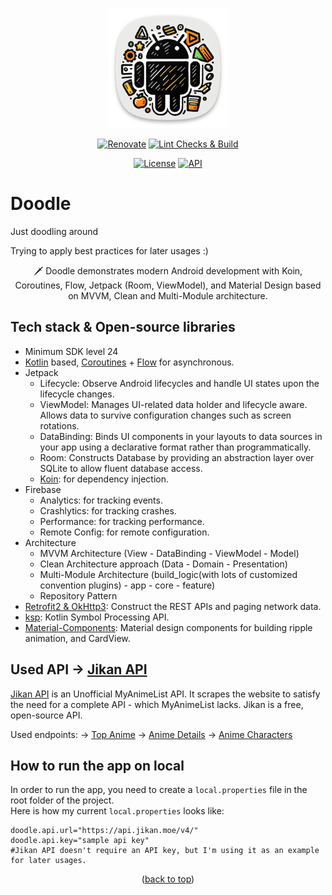 <a name="readme-top"></a>

<p align="center">
  <a>
    <img src="app/src/main/res/mipmap-xxxhdpi/ic_launcher.png" alt="Doodel App Icon" >
  </a>
</p>

<p align="center">
  <a href="https://renovatebot.com/"><img alt="Renovate" src="https://img.shields.io/badge/RenovateBot-not_enabled-red.svg"/></a>
  <a href="https://github.com/enesky/Doodle/actions/workflows/main.yml"><img alt="Lint Checks & Build" src="https://github.com/enesky/Doodle/actions/workflows/main.yml/badge.svg"/></a>
  <!-- Add more -->
</p>

<p align="center">
  <a href="https://github.com/enesky/Doodle/blob/main/LICENSE"><img alt="License" src="https://img.shields.io/badge/License-Apache%202.0-blue.svg"/></a>
  <a href="https://android-arsenal.com/api?level=24"><img alt="API" src="https://img.shields.io/badge/API-24%2B-brightgreen.svg?style=flat"/></a>
  <!-- Add more -->
</p>

# Doodle

Just doodling around

Trying to apply best practices for later usages :)

<p align="center">  
🗡️ Doodle demonstrates modern Android development with Koin, Coroutines, Flow, Jetpack (Room, ViewModel), and Material Design based on MVVM, Clean and Multi-Module architecture.
</p>

## Tech stack & Open-source libraries

- Minimum SDK level 24
- [Kotlin](https://kotlinlang.org/) based, [Coroutines](https://github.com/Kotlin/kotlinx.coroutines) + [Flow](https://kotlin.github.io/kotlinx.coroutines/kotlinx-coroutines-core/kotlinx.coroutines.flow/) for asynchronous.
- Jetpack
    - Lifecycle: Observe Android lifecycles and handle UI states upon the lifecycle changes.
    - ViewModel: Manages UI-related data holder and lifecycle aware. Allows data to survive configuration changes such as screen rotations.
    - DataBinding: Binds UI components in your layouts to data sources in your app using a declarative format rather than programmatically.
    - Room: Constructs Database by providing an abstraction layer over SQLite to allow fluent database access.
    - [Koin](https://insert-koin.io/): for dependency injection.
- Firebase
    - Analytics: for tracking events.
    - Crashlytics: for tracking crashes.
    - Performance: for tracking performance.
    - Remote Config: for remote configuration.
- Architecture
    - MVVM Architecture (View - DataBinding - ViewModel - Model)
    - Clean Architecture approach (Data - Domain - Presentation)
    - Multi-Module Architecture (build_logic(with lots of customized convention plugins) - app - core - feature)
    - Repository Pattern
- [Retrofit2 & OkHttp3](https://github.com/square/retrofit): Construct the REST APIs and paging network data.
- [ksp](https://github.com/google/ksp): Kotlin Symbol Processing API.
- [Material-Components](https://github.com/material-components/material-components-android): Material design components for building ripple animation, and CardView.

## Used API -> [Jikan API](https://docs.api.jikan.moe/)

[Jikan API](https://docs.api.jikan.moe/) is an Unofficial MyAnimeList API.
It scrapes the website to satisfy the need for a complete API - which MyAnimeList lacks.
Jikan is a free, open-source API.

Used endpoints:
-> [Top Anime](https://api.jikan.moe/v4/top/anime/1/)
-> [Anime Details](https://api.jikan.moe/v4/anime/1)
-> [Anime Characters](https://api.jikan.moe/v4/anime/1/characters)

## How to run the app on local

In order to run the app, you need to create a `local.properties` file in the root folder of the project.  
Here is how my current `local.properties` looks like:

```properties
doodle.api.url="https://api.jikan.moe/v4/"
doodle.api.key="sample api key" 
#Jikan API doesn't require an API key, but I'm using it as an example for later usages.
```

<p align="center">(<a href="#readme-top">back to top</a>)</p>
